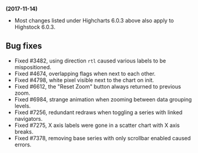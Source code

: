 **(2017-11-14)**
        
- Most changes listed under Highcharts 6.0.3 above also apply to Highstock 6.0.3.

## Bug fixes 
- Fixed #3482, using direction `rtl` caused various labels to be mispositioned.
- Fixed #4674, overlapping flags when next to each other.
- Fixed #4798, white pixel visible next to the chart on init.
- Fixed #6612, the "Reset Zoom" button always returned to previous zoom.
- Fixed #6984, strange animation when zooming between data grouping levels.
- Fixed #7256, redundant redraws when toggling a series with linked navigators.
- Fixed #7275, X axis labels were gone in a scatter chart with X axis breaks.
- Fixed #7378, removing base series with only scrollbar enabled caused errors.